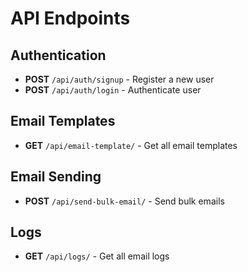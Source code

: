 # API Endpoints

## Authentication

- **POST** `/api/auth/signup` - Register a new user
- **POST** `/api/auth/login` - Authenticate user

## Email Templates

- **GET** `/api/email-template/` - Get all email templates

## Email Sending

- **POST** `/api/send-bulk-email/` - Send bulk emails

## Logs

- **GET** `/api/logs/` - Get all email logs
